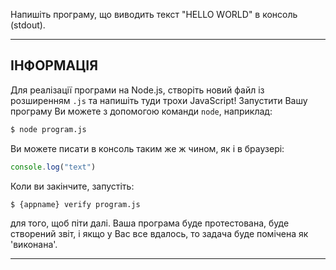 Напишіть програму, що виводить текст "HELLO WORLD" в консоль (stdout).

----------------------------------------------------------------------
## ІНФОРМАЦІЯ

Для реалізації програми на Node.js, створіть новий файл із розширенням `.js` та напишіть туди трохи JavaScript! Запустити Вашу програму Ви можете з допомогою команди `node`, наприклад:

```sh
$ node program.js
```

Ви можете писати в консоль таким же ж чином, як і в браузері:

```js
console.log("text")
```

Коли ви закінчите, запустіть:

```sh
$ {appname} verify program.js
```

для того, щоб піти далі. Ваша програма буде протестована, буде створений звіт, і якщо у Вас все вдалось, то задача буде помічена як 'виконана'.

----------------------------------------------------------------------
